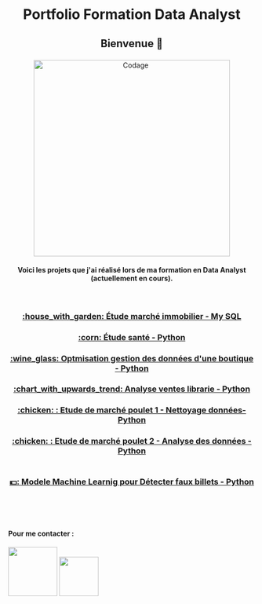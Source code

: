 <h1><p align="center">
  Portfolio Formation Data Analyst 
</h1></p>

<h2><p align="center"> Bienvenue 👋 </p></h3>



<p align='center'><img alt="Codage" width="400" src="https://cdn.dribbble.com/users/20368/screenshots/4012238/media/a527f691d3c789ed7618f1c3edea804c.gif"></p>

<h4><p align="center">Voici les projets que j'ai réalisé lors de ma formation en Data Analyst (actuellement en cours). </p></h4>
</br>

<h3><p align="Center"> <a href="https://github.com/Zaccaria-Amillou/Data-Analyst-projets/blob/main/%C3%89tude%20march%C3%A9s%20immobilier/%C3%89tude%20march%C3%A9s%20immobilier.md" title="Etude marchés immobilier">:house_with_garden: Étude marché immobilier - My SQL</a> </p></h3>
<h3><p align="Center"> <a href="https://github.com/Zaccaria-Amillou/Data-Analyst-projets/blob/main/%C3%89tude%20de%20sant%C3%A9/Projet%204.ipynb" title="Etude marchés immobilier">:corn: Étude santé - Python</a> </p></h3>
<h3><p align="Center"> <a href="https://github.com/Zaccaria-Amillou/Data-Analyst-projets/blob/main/Optimisation%20gestion%20donn%C3%A9es%20boutique/Projet%205%20-%20Def.ipynb" title="Etude marchés immobilier">:wine_glass: Optmisation gestion des données d'une boutique - Python</a> </p></h3>
<h3><p align="Center"> <a href="https://github.com/Zaccaria-Amillou/Data-Analyst-projets/blob/main/Analyse%20Ventes%20Librarie/Projet%206%20Def.ipynb" title="Etude marchés immobilier">:chart_with_upwards_trend: Analyse ventes librarie - Python </a> </p></h3>
<h3><p align="Center"> <a href="https://github.com/Zaccaria-Amillou/Data-Analyst-projets-formation/blob/main/%C3%89tude%20de%20march%C3%A9/Nettoyage%20Donn%C3%A9es.ipynb" title="Etude marchés immobilier">:chicken: : Etude de marché poulet 1 - Nettoyage données- Python <br>  </a> </p></h3>
<h3><p align="Center"> <a href="https://github.com/Zaccaria-Amillou/Data-Analyst-projets-formation/blob/main/%C3%89tude%20de%20march%C3%A9/Analyse%20Donn%C3%A9es.ipynb" title="Etude marchés immobilier">:chicken: : Etude de marché poulet 2 - Analyse des données - Python <br>  <br>  </a> </p></h3>
<h3><p align="Center"> <a href="https://github.com/Zaccaria-Amillou/Data-Analyst-projets-formation/blob/main/Detecter%20Faux%20billets/Detecter%20faux%20billet.ipynb" title="Detecter faux billets">💵: Modele Machine Learnig pour Détecter faux billets - Python</a> </p></h3>

</br>
</br>
</br>

<h4>Pour me contacter : </h4>

[<img src="https://img.shields.io/badge/LinkedIn-0077B5?style=for-the-badge&logo=linkedin&logoColor=white" width="100"/>](https://www.linkedin.com/in/zaccaria-amillou-1a5477231/)
[<img src="https://img.shields.io/badge/Gmail-D14836?style=for-the-badge&logo=gmail&logoColor=white" width="80"/>](zaccaria.amillou@gmail.com)</br>
